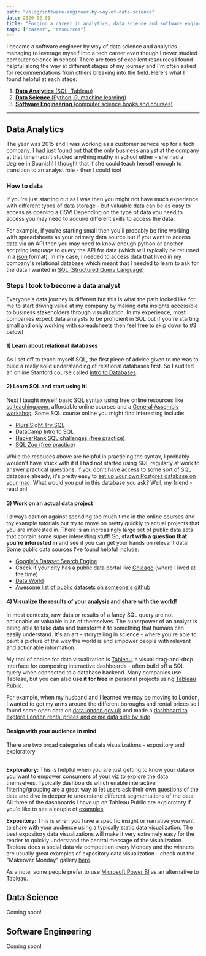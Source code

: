 ```yaml
---
path: "/blog/software-engineer-by-way-of-data-science"
date: 2020-02-01
title: "Forging a career in analytics, data science and software engineering"
tags: ["career", "resources"]
---
```


I became a software engineer by way of data science and analytics - managing to leverage myself into a tech career even though I never studied computer science in school! There are tons of excellent resources I found helpful along the way at different stages of my journey and I'm often asked for recommendations from others breaking into the field. Here's what I found helpful at each stage:

1. [**Data Analytics** (SQL, Tableau)](#step1)
2. [**Data Science** (Python, R, machine learning)](#step2)
3. [**Software Engineering** (computer science books and courses)](#step3)

---
## Data Analytics <a name=step1></a>

The year was 2015 and I was working as a customer service rep for a tech company. I had just found out that the only business analyst at the company at that time hadn't studied anything mathy in school either - she had a degree in Spanish! I thought that if she could teach herself enough to transition to an analyst role - then I could too!

### How to data
If you're just starting out as I was then you might not have much experience with different types of data storage - but valuable data can be as easy to access as opening a CSV! Depending on the type of data you need to access you may need to acquire different skills to access the data. 

For example, if you're starting small then you'll probably be fine working with spreadsheets as your primary data source but if you want to access data via an API then you may need to know enough python or another scripting language to query the API for data (which will typically be returned in a [json](https://en.wikipedia.org/wiki/JSON) format). In my case, I needed to access data that lived in my company's relational database which meant that I needed to learn to ask for the data I wanted in [SQL (Structured Query Language)](https://en.wikipedia.org/wiki/SQL)

### Steps I took to become a data analyst
Everyone's data journey is different but this is what the path looked like for me to start driving value at my company by making data insights accessible to business stakeholders through visualization. In my experience, most companies expect data analysts to be proficient in SQL but if you're starting small and only working with spreadsheets then feel free to skip down to #3 below!

#### 1) Learn about relational databases
As I set off to teach myself SQL, the first piece of advice given to me was to build a really solid understanding of relational databases first. So I audited an online Stanford course called [Intro to Databases](https://lagunita.stanford.edu/courses/Engineering/db/2014_1/about). 

#### 2) Learn SQL and start using it! 
Next I taught myself basic SQL syntax using free online resources like [sqlteaching.com](https://www.sqlteaching.com/), affordable online courses and a [General Assembly workshop](https://generalassemb.ly/blog/sql-using-data-science-to-boost-business-and-increase-efficiency/). Some SQL course online you might find interesting include:

- [PluralSight Try SQL](https://www.pluralsight.com/courses/code-school-try-sql)
- [DataCamp Intro to SQL](https://www.datacamp.com/courses/introduction-to-sql)
- [HackerRank SQL challenges (free practice)](https://www.hackerrank.com/domains/sql)
- [SQL Zoo (free practice)](https://sqlzoo.net/)

While the resouces above are helpful in practicing the syntax, I probably wouldn't have stuck with it if I had not started using SQL regularly at work to answer practical questions. If you don't have access to some sort of SQL database already, it's pretty easy to [set up your own Postgres database on your mac](https://www.codementor.io/@engineerapart/getting-started-with-postgresql-on-mac-osx-are8jcopb). What would you put in this database you ask? Well, my friend - read on!

#### 3) Work on an actual data project
I always caution against spending too much time in the online courses and toy example tutorials but try to move on pretty quickly to actual projects that you are interested in. There is an increasingly large set of public data sets that contain some super interesting stuff! So, **start with a question that you're interested in**
and see if you can get your hands on relevant data! Some public data sources I've found helpful include:

- [Google's Dataset Search Engine](https://datasetsearch.research.google.com/)
- Check if your city has a public data portal like [Chicago](https://data.cityofchicago.org/) (where I lived at the time)
- [Data World](https://data.world/)
- [Awesome list of public datasets on someone's github](https://github.com/awesomedata/awesome-public-datasets)

#### 4) Visualize the results of your analysis and share with the world!

In most contexts, raw data or results of a fancy SQL query are not actionable or valuable in an of themselves. The superpower of an analyst is being able to take data and transform it to something that humans can easily understand. It's an art - storytelling in science - where you're able to paint a picture of the way the world is and empower people with relevant and actionable information.

My tool of choice for data visualization is [Tableau](https://www.tableau.com/learn/training/20201), a visual drag-and-drop interface for composing interactive dashboards - often build off a SQL query when connected to a database backend. Many companies use Tableau, but you can also **use it for free** in personal projects using [Tableau Public](https://public.tableau.com/en-us/s/).

For example, when my husband and I learned we may be moving to London, I wanted to get my arms around the different boroughs and rental prices so I found some open data on [data.london.gov.uk](https://data.london.gov.uk/) and made a [dashboard to explore London rental prices and crime data side by side](https://public.tableau.com/profile/tiffany.moeller#!/vizhome/2017LondonRentalPrices/PricesandCrimeRates)

<div class="dark box">
<h4>Design with your audience in mind</h4>
There are two broad categories of data visualizations - expository and exploratory<br/><br/>

<b>Exploratory:</b> This is helpful when you are just getting to know your data or you want to empower consumers of your viz to explore the data themselves. Typically dashboards which enable interactive filtering/grouping are a great way to let users ask their own questions of the data and dive in deeper to understand different segmentations of the data. All three of the dashboards I have up on Tableau Public are exploratory if you'd like to see a couple of [examples](https://public.tableau.com/profile/tiffany.moeller#!/)<br/>

<b>Expository:</b> This is when you have a specific insight or narrative you want to share with your audience using a typically static data visualization. The best expository data visualizations will make it very extremely easy for the reader to quickly understand the central message of the visualization. Tableau does a social data viz competition every Monday and the winners are usually great examples of expository data visualization - check out the "Makeover Monday" gallery [here](https://www.makeovermonday.co.uk/gallery/).
</div>

As a note, some people prefer to use [Microsoft Power BI](https://powerbi.microsoft.com/en-us/) as an alternative to Tableau.

## Data Science <a name=step2></a>
Coming soon! 

## Software Engineering <a name=step3></a>
Coming soon! 